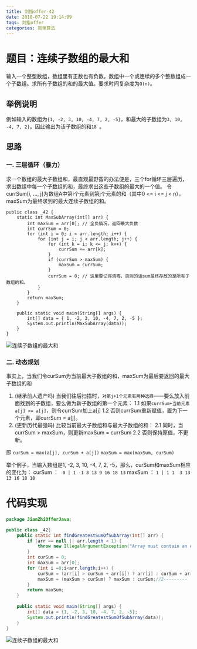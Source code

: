 ```yaml
---
title: 剑指offer-42
date: 2018-07-22 19:14:09
tags: 剑指offer
categories: 简单算法
---
```

# 题目：连续子数组的最大和
输入一个整型数组，数组里有正数也有负数。数组中一个或连续的多个整数组成一个子数组。求所有子数组的和的最大值。要求时间复杂度为`O(n)`。

<!-- more -->

## 举例说明

例如输入的数组为`{1, -2, 3, 10, -4, 7, 2, -5}`，和最大的子数组为`3, 10, -4, 7, 2}`。因此输出为该子数组的和`18 `。

## 思路

### 一. 三层循环（暴力）
求一个数组的最大子数组和，最直观最野蛮的办法便是，三个for循环三层遍历，求出数组中每一个子数组的和，最终求出这些子数组的最大的一个值。 令currSum[i, …, j]为数组A中第i个元素到第j个元素的和（其中0 <= i <= j < n），maxSum为最终求到的最大连续子数组的和。

```
public class _42 {
	static int MaxSubArray(int[] arr) {
		int maxSum = arr[0]; // 全负情况，返回最大负数
		int currSum = 0;
		for (int i = 0; i < arr.length; i++) {
			for (int j = i; j < arr.length; j++) {
				for (int k = i; k <= j; k++) {
					currSum += arr[k];
				}
				if (currSum > maxSum) {
					maxSum = currSum;
				}
				currSum = 0; // 这里要记得清零，否则的话sum最终存放的是所有子数组的和。
			}
		}
		return maxSum;
	}

	public static void main(String[] args) {
		int[] data = { 1, -2, 3, 10, -4, 7, 2, -5 };
		System.out.println(MaxSubArray(data));
	}
}
```

![连续子数组的最大和](http://p7vxw6hv7.bkt.clouddn.com/18-7-22/22976035.jpg)

### 二. 动态规划

事实上，当我们令curSum为当前最大子数组的和，maxSum为最后要返回的最大子数组的和
1. (继承前人遗产吗) 当我们往后扫描时，`对第j+1个元素有两种选择`——要么放入前面找到的子数组，要么做为新子数组的第一个元素：
1.1 如果`currSum+当前元素a[j] >= a[j]`，则令currSum加上a[j]
1.2 否则currSum重新赋值，置为下一个元素，即currSum = a[j]。
2. (更新历代最强吗) 比较当前最大子数组和与最大子数组的和：
2.1 同时，当currSum > maxSum，则更新maxSum = currSum
2.2 否则保持原值，不更新。

即
`curSum = max(a[j], curSum + a[j])`
`maxSum = max(maxSum, curSum)`


举个例子，当输入数组是1, -2, 3, 10, -4, 7, 2, -5，那么，curSum和maxSum相应的变化为：
curSum ：  ` 0 | 1 -1 3 13 9 16 18 13`
maxSum ： `1 | 1 1  3 13 13 16 18 18`

# 代码实现

```java
package JianZhiOfferJava;

public class _42{
    public static int findGreatestSumOfSubArray(int[] arr) {
        if (arr == null || arr.length < 1) {
            throw new IllegalArgumentException("Array must contain an element");
        }     
        int curSum = 0;
        int maxSum = arr[0];
        for (int i =0;i<arr.length;i++) {
            curSum = (arr[i] > curSum + arr[i]) ? arr[i] : curSum + arr[i];//1---------
            maxSum = (maxSum > curSum) ? maxSum : curSum;//2---------
        }
        return maxSum;
    }
          
    public static void main(String[] args) {
        int[] data = {1, -2, 3, 10, -4, 7, 2, -5};
        System.out.println(findGreatestSumOfSubArray(data));
    }
}
```

![连续子数组的最大和](http://p7vxw6hv7.bkt.clouddn.com/18-7-22/22976035.jpg)